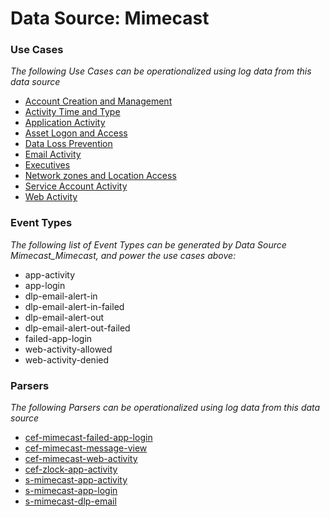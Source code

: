 Data Source: Mimecast
=====================

### Use Cases

_The following Use Cases can be operationalized using log data from this data source_

* [Account Creation and Management](usecase_account_creation_and_management.md)
* [Activity Time  and Type](usecase_activity_time__and_type.md)
* [Application Activity](usecase_application_activity.md)
* [Asset Logon and Access](usecase_asset_logon_and_access.md)
* [Data Loss Prevention](usecase_data_loss_prevention.md)
* [Email Activity](usecase_email_activity.md)
* [Executives](usecase_executives.md)
* [Network zones and Location Access](usecase_network_zones_and_location_access.md)
* [Service Account Activity](usecase_service_account_activity.md)
* [Web Activity](usecase_web_activity.md)


### Event Types

_The following list of Event Types can be generated by Data Source Mimecast_Mimecast, and power the use cases above:_

- app-activity
- app-login
- dlp-email-alert-in
- dlp-email-alert-in-failed
- dlp-email-alert-out
- dlp-email-alert-out-failed
- failed-app-login
- web-activity-allowed
- web-activity-denied


### Parsers

_The following Parsers can be operationalized using log data from this data source_

* [cef-mimecast-failed-app-login](parserContent_cef-mimecast-failed-app-login.md)
* [cef-mimecast-message-view](parserContent_cef-mimecast-message-view.md)
* [cef-mimecast-web-activity](parserContent_cef-mimecast-web-activity.md)
* [cef-zlock-app-activity](parserContent_cef-zlock-app-activity.md)
* [s-mimecast-app-activity](parserContent_s-mimecast-app-activity.md)
* [s-mimecast-app-login](parserContent_s-mimecast-app-login.md)
* [s-mimecast-dlp-email](parserContent_s-mimecast-dlp-email.md)
